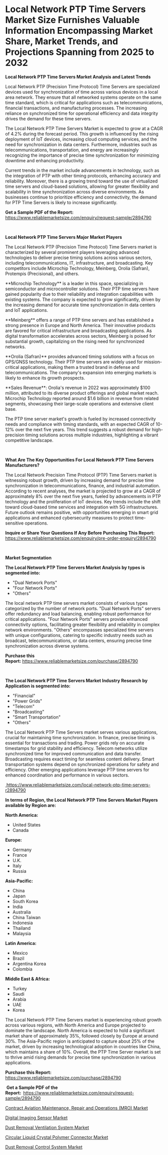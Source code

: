 <p><h1>Local Network PTP Time Servers Market Size Furnishes Valuable Information Encompassing Market Share, Market Trends, and Projections Spanning from 2025 to 2032</h1></p><p><strong>Local Network PTP Time Servers Market Analysis and Latest Trends</strong></p>
<p><p>Local Network PTP (Precision Time Protocol) Time Servers are specialized devices used for synchronization of time across various devices in a local area network. They ensure that all networked systems operate on the same time standard, which is critical for applications such as telecommunications, financial transactions, and manufacturing processes. The increasing reliance on synchronized time for operational efficiency and data integrity drives the demand for these time servers.</p><p>The Local Network PTP Time Servers Market is expected to grow at a CAGR of 4.2% during the forecast period. This growth is influenced by the rising deployment of IoT devices, increasing cloud computing services, and the need for synchronization in data centers. Furthermore, industries such as telecommunications, transportation, and energy are increasingly recognizing the importance of precise time synchronization for minimizing downtime and enhancing productivity.</p><p>Current trends in the market include advancements in technology, such as the integration of PTP with other timing protocols, enhancing accuracy and reliability. Moreover, there is a growing trend toward the use of virtualized time servers and cloud-based solutions, allowing for greater flexibility and scalability in time synchronization across diverse environments. As businesses continue to prioritize efficiency and connectivity, the demand for PTP Time Servers is likely to increase significantly.</p></p>
<p><strong>Get a Sample PDF of the Report:&nbsp;</strong> <a href="https://www.reliablemarketsize.com/enquiry/request-sample/2894790?utm_campaign=1895&utm_medium=2&utm_source=Github&utm_content=ia&utm_term=15032025&utm_id=local-network-ptp-time-servers">https://www.reliablemarketsize.com/enquiry/request-sample/2894790</a></p>
<p>&nbsp;</p>
<p><strong>Local Network PTP Time Servers Major Market Players</strong></p>
<p><p>The Local Network PTP (Precision Time Protocol) Time Servers market is characterized by several prominent players leveraging advanced technologies to deliver precise timing solutions across various sectors, including telecommunications, IT, infrastructure, and broadcasting. Key competitors include Microchip Technology, Meinberg, Orolia (Safran), Protempis (Precisional), and others.</p><p>**Microchip Technology** is a leader in this space, specializing in semiconductor and microcontroller solutions. Their PTP time servers have gained popularity due to their reliability and integration capabilities with existing systems. The company is expected to grow significantly, driven by the increasing demand for accurate time synchronization in data centers and IoT applications.</p><p>**Meinberg** offers a range of PTP time servers and has established a strong presence in Europe and North America. Their innovative products are favored for critical infrastructure and broadcasting applications. As digital transformation accelerates across sectors, Meinberg is poised for substantial growth, capitalizing on the rising need for synchronized networks.</p><p>**Orolia (Safran)** provides advanced timing solutions with a focus on GPS/GNSS technology. Their PTP time servers are widely used for mission-critical applications, making them a trusted brand in defense and telecommunications. The company's expansion into emerging markets is likely to enhance its growth prospects.</p><p>**Sales Revenue**: Orolia's revenue in 2022 was approximately $100 million, attributed to its diverse product offerings and global market reach. Microchip Technology reported around $1.6 billion in revenue from related segments, showcasing their large-scale operations and extensive client base.</p><p>The PTP time server market's growth is fueled by increased connectivity needs and compliance with timing standards, with an expected CAGR of 10-12% over the next five years. This trend suggests a robust demand for high-precision timing solutions across multiple industries, highlighting a vibrant competitive landscape.</p></p>
<p>&nbsp;</p>
<p><strong>What Are The Key Opportunities For Local Network PTP Time Servers Manufacturers?</strong></p>
<p><p>The Local Network Precision Time Protocol (PTP) Time Servers market is witnessing robust growth, driven by increasing demand for precise time synchronization in telecommunications, finance, and industrial automation. According to recent analyses, the market is projected to grow at a CAGR of approximately 8% over the next five years, fueled by advancements in PTP technology and the proliferation of IoT devices. Key trends include the shift toward cloud-based time services and integration with 5G infrastructures. Future outlook remains positive, with opportunities emerging in smart grid applications and enhanced cybersecurity measures to protect time-sensitive operations.</p></p>
<p><strong>Inquire or Share Your Questions If Any Before Purchasing This Report:</strong> <a href="https://www.reliablemarketsize.com/enquiry/pre-order-enquiry/2894790?utm_campaign=1895&utm_medium=2&utm_source=Github&utm_content=ia&utm_term=15032025&utm_id=local-network-ptp-time-servers">https://www.reliablemarketsize.com/enquiry/pre-order-enquiry/2894790</a></p>
<p>&nbsp;</p>
<p><strong>Market Segmentation</strong></p>
<p><strong>The Local Network PTP Time Servers Market Analysis by types is segmented into:</strong></p>
<p><ul><li>"Dual Network Ports"</li><li>"Four Network Ports"</li><li>"Others"</li></ul></p>
<p><p>The local network PTP time servers market consists of various types categorized by the number of network ports. "Dual Network Ports" servers offer redundancy and load balancing, enabling robust performance for critical applications. "Four Network Ports" servers provide enhanced connectivity options, facilitating greater flexibility and reliability in complex network environments. "Others" encompasses specialized time servers with unique configurations, catering to specific industry needs such as broadcast, telecommunications, or data centers, ensuring precise time synchronization across diverse systems.</p></p>
<p><strong>Purchase this Report:&nbsp;</strong><a href="https://www.reliablemarketsize.com/purchase/2894790?utm_campaign=1895&utm_medium=2&utm_source=Github&utm_content=ia&utm_term=15032025&utm_id=local-network-ptp-time-servers">https://www.reliablemarketsize.com/purchase/2894790</a></p>
<p>&nbsp;</p>
<p><strong>The Local Network PTP Time Servers Market Industry Research by Application is segmented into:</strong></p>
<p><ul><li>"Financial"</li><li>"Power Grids"</li><li>"Telecom"</li><li>"Broadcasting"</li><li>"Smart Transportation"</li><li>"Others"</li></ul></p>
<p><p>The Local Network PTP Time Servers market serves various applications, crucial for maintaining time synchronization. In finance, precise timing is essential for transactions and trading. Power grids rely on accurate timestamps for grid stability and efficiency. Telecom networks utilize synchronized time for improved communication and data transfer. Broadcasting requires exact timing for seamless content delivery. Smart transportation systems depend on synchronized operations for safety and efficiency. Other emerging applications leverage PTP time servers for enhanced coordination and performance in various sectors.</p></p>
<p><a href="https://www.reliablemarketsize.com/local-network-ptp-time-servers-r2894790?utm_campaign=1895&utm_medium=2&utm_source=Github&utm_content=ia&utm_term=15032025&utm_id=local-network-ptp-time-servers">&nbsp;https://www.reliablemarketsize.com/local-network-ptp-time-servers-r2894790</a></p>
<p><strong>In terms of Region, the Local Network PTP Time Servers Market Players available by Region are:</strong></p>
<p>
    <p> <strong> North America: </strong>
        <ul>
            <li>United States</li>
            <li>Canada</li>
        </ul>
        </p> 
    <p> <strong> Europe: </strong>
        <ul>
            <li>Germany</li>
            <li>France</li>
            <li>U.K.</li>
            <li>Italy</li>
            <li>Russia</li>
        </ul>
        </p> 
    <p> <strong> Asia-Pacific: </strong>
        <ul>
            <li>China</li>
            <li>Japan</li>
            <li>South Korea</li>
            <li>India</li>
            <li>Australia</li>
            <li>China Taiwan</li>
            <li>Indonesia</li>
            <li>Thailand</li>
            <li>Malaysia</li>
        </ul>
        </p> 
    <p> <strong> Latin America: </strong>
        <ul>
            <li>Mexico</li>
            <li>Brazil</li>
            <li>Argentina Korea</li>
            <li>Colombia</li>
        </ul>
        </p> 
    <p> <strong> Middle East & Africa: </strong>
        <ul>
            <li>Turkey</li>
            <li>Saudi</li>
            <li>Arabia</li>
            <li>UAE</li>
            <li>Korea</li>
        </ul>
    </p>
    </p>
<p><p>The Local Network PTP Time Servers market is experiencing robust growth across various regions, with North America and Europe projected to dominate the landscape. North America is expected to hold a significant market share of approximately 35%, followed closely by Europe at around 30%. The Asia-Pacific region is anticipated to capture about 25% of the market, driven by increasing technological adoption in countries like China, which maintains a share of 10%. Overall, the PTP Time Server market is set to thrive amid rising demands for precise time synchronization in various applications.</p></p>
<p><strong>Purchase this Report: </strong><a href="https://www.reliablemarketsize.com/purchase/2894790?utm_campaign=1895&utm_medium=2&utm_source=Github&utm_content=ia&utm_term=15032025&utm_id=local-network-ptp-time-servers">https://www.reliablemarketsize.com/purchase/2894790</a></p>
<p>&nbsp;<strong>Get a Sample PDF of the Report:&nbsp;&nbsp;</strong><a href="https://www.reliablemarketsize.com/enquiry/request-sample/2894790?utm_campaign=1895&utm_medium=2&utm_source=Github&utm_content=ia&utm_term=15032025&utm_id=local-network-ptp-time-servers">https://www.reliablemarketsize.com/enquiry/request-sample/2894790</a></p>
<p><strong></strong></p>
<p><p><a href="https://github.com/floengsubb/Market-Research-Report-List-1/blob/main/contract-aviation-maintenance-repair-and-operations-mro-market.md?utm_campaign=1895&utm_medium=2&utm_source=Github&utm_content=ia&utm_term=15032025&utm_id=local-network-ptp-time-servers">Contract Aviation Maintenance, Repair and Operations (MRO) Market</a></p><p><a href="https://github.com/donnypolan/Market-Research-Report-List-1/blob/main/digital-imaging-sensor-market.md?utm_campaign=1895&utm_medium=2&utm_source=Github&utm_content=ia&utm_term=15032025&utm_id=local-network-ptp-time-servers">Digital Imaging Sensor Market</a></p><p><a href="https://github.com/salkidtodo/Market-Research-Report-List-1/blob/main/dust-removal-ventilation-system-market.md?utm_campaign=1895&utm_medium=2&utm_source=Github&utm_content=ia&utm_term=15032025&utm_id=local-network-ptp-time-servers">Dust Removal Ventilation System Market</a></p><p><a href="https://github.com/eleussabra/Market-Research-Report-List-1/blob/main/circular-liquid-crystal-polymer-connector-market.md?utm_campaign=1895&utm_medium=2&utm_source=Github&utm_content=ia&utm_term=15032025&utm_id=local-network-ptp-time-servers">Circular Liquid Crystal Polymer Connector Market</a></p><p><a href="https://github.com/buluckcapps2/Market-Research-Report-List-1/blob/main/dust-removal-control-system-market.md?utm_campaign=1895&utm_medium=2&utm_source=Github&utm_content=ia&utm_term=15032025&utm_id=local-network-ptp-time-servers">Dust Removal Control System Market</a></p></p>